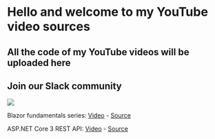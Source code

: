 # Hello and welcome to my YouTube video sources
## All the code of my YouTube videos will be uploaded here

## Join our Slack community

<img src="https://slackinvite.azurewebsites.net/badge.svg">

Blazor fundamentals series: [Video](https://www.youtube.com/playlist?list=PLUOequmGnXxPrY79JGnF72e1Pba8z93zo) - [Source](https://github.com/Elfocrash/Youtube.Sources/tree/master/BlazorFundamentals)

ASP.NET Core 3 REST API: [Video](https://www.youtube.com/playlist?list=PLUOequmGnXxOgmSDWU7Tl6iQTsOtyjtwU) - [Source](https://github.com/Elfocrash/Youtube.Sources/tree/master/RestApiTutorial)
